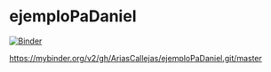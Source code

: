 # ejemploPaDaniel

[![Binder](https://mybinder.org/badge_logo.svg)](https://mybinder.org/v2/gh/AriasCallejas/ejemploPaDaniel.git/master)

https://mybinder.org/v2/gh/AriasCallejas/ejemploPaDaniel.git/master
